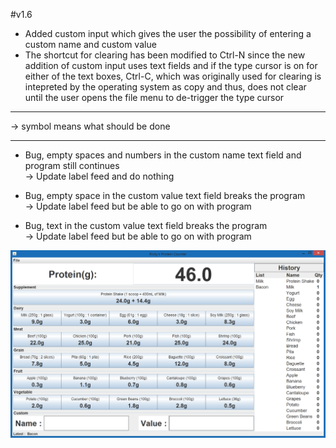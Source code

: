 #v1.6
- Added custom input which gives the user the possibility of entering a custom name and custom value
- The shortcut for clearing has been modified to Ctrl-N since the new addition of custom input uses text fields and if the type   cursor is on for either of the text boxes, Ctrl-C, which was originally used for clearing is intepreted by the operating        system as copy and thus, does not clear until the user opens the file menu to de-trigger the type cursor

--------------------------------------------------------------

->
symbol means what should be done

--------------------------------------------------------------

* Bug, empty spaces and numbers in the custom name text field and program still continues                                      
-> Update label feed and do nothing

* Bug, empty space in the custom value text field breaks the program                                          
-> Update label feed but be able to go on with program

* Bug, text in the custom value text field breaks the program                                  
-> Update label feed but be able to go on with program

![alt tag](https://github.com/Rickydam/Java-ProteinCounter/blob/master/v1.6.png)
